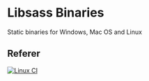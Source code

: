 Libsass Binaries
================

Static binaries for Windows, Mac OS  and Linux

Referer 
-------
[![Linux CI](https://travis-ci.org/sass/libsass.png?branch=master)](https://github.com/sass/libsass)